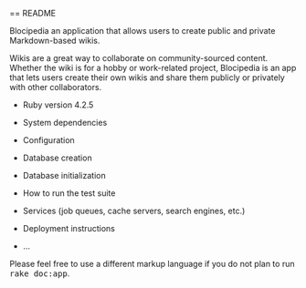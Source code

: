 == README

Blocipedia an application that allows users to create public and private Markdown-based wikis.

Wikis are a great way to collaborate on community-sourced content. Whether the wiki is for a hobby or work-related project, Blocipedia is an app that lets users create their own wikis and share them publicly or privately with other collaborators.


* Ruby version 4.2.5

* System dependencies

* Configuration

* Database creation

* Database initialization

* How to run the test suite

* Services (job queues, cache servers, search engines, etc.)

* Deployment instructions

* ...


Please feel free to use a different markup language if you do not plan to run
<tt>rake doc:app</tt>.
